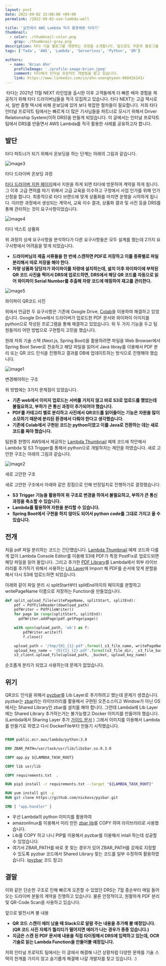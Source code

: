 ```yaml
---
layout: post
date: 2022-09-02 15:00:00 +09:00
permalink: /2022-09-02-use-lambda-well

title: '실전에서 AWS Lambda 적극 활용해본 이야기'
thumbnail:
  - color: ./thumbnail-color.png
    gray: ./thumbnail-gray.png
description: 타다 기술 블로그를 개편하는 과정을 소개합니다. 앞으로도 꾸준히 블로그를 통해 타다가 마주하는 문제를 공유할 예정입니다. 올라올 글들과 타다에 많은 관심을 가져주시기 바랍니다.
tags: ['Tada', 'AWS', 'Lambda', 'Serverless', 'Python', 'QR']

authors:
  - name: 'Brian Ahn'
    profileImage: './profile-image-brian.jpeg'
    comment: 타다에서 인터널 프로덕트 개발팀을 맡고 있습니다.
    link: https://www.linkedin.com/in/ahn-seonghyeon-08042b143/
---
```


  &nbsp;타다는 2021년 11월 NEXT 라인업을 출시한 이후 고객들에게 더 빠른 배차 경험을 제공하기 위해 타다 드라이버님들을 적극 모집하고 있습니다. 타다 NEXT는 고급 택시로서, 일반 중형 택시에 비해 온보딩에 있어 보다 복잡한 절차들이 필요합니다. 저희 타다 인터널 프로덕트 팀에서는 빠르게 더 많은 기사님들을 파트너로 모시기 위해서 Driver Relationship System(이하 DRS)을 만들게 되었습니다. 이 글에서는 인터널 프로덕트 팀에서 DRS를 만들면서 AWS Lambda를 적극 활용한 사례를 공유하고자 합니다.

## 발단

타다 파트너가 되기 위해서 온보딩을 하는 단계는 아래의 그림과 같습니다.

![image3](./lambda-image-3.png)
<figcaption>타다 드라이버 온보딩 과정</figcaption>

[타다 드라이버 지원 페이지](https://apply.tadatada.com)에서 지원을 하게 되면 타다에 방문하여 계약을 하게 됩니다. 그 이후 고급 면허를 따기 위해서 고급 교육을 이수하고 구청에서 사업 인가를 위해 인가 신청을 합니다. 최종적으로 타다 브랜드에 맞게 상품화를 마치면 운행을 시작하게 됩니다. 이러한 과정에서 생성되는 계약서, 교육 이수 결과, 상품화 결과 및 사진 등을 DRS를 통해 관리하는 것이 요구사항이었습니다.

![image4](./lambda-image-4.jpeg)
<figcaption>타다 넥스트 상품화</figcaption>

위 과정의 상세 요구사항을 분석하다가 다른 요구사항들은 모두 설계를 했는데 2가지 요구사항에서 어려움을 맞게 되었습니다.

- **드라이버님의 제출 서류들을 한 번에 스캔하면 PDF로 저장하고 이를 종류별로 파일 분리해서 따로 저장을 해야 한다.**
- **차량 상품화 담당자가 와이파이를 차량에 설치하는데, 설치 이후 와이파이에 부착된 QR 코드 사진을 찍어서 DRS에 업로드하면, DRS에서 해당 QR 코드를 자동으로 읽어 와이파이 Serial Number를 추출해 차량 코드에 매핑하여 재고를 관리한다.**

![image5](./lambda-image-5.png)
<figcaption>와이파이 QR코드 사진</figcaption>

 위에서 언급한 두 요구사항은 기존에 Google Drive, [Colab](https://colab.research.google.com/)을 이용하여 해결하고 있었습니다. Google Drive에서 드라이버가 업로드한 PDF 문서와 와이파이 이미지를 python으로 작성된 프로그램을 통해 해결하고 있었습니다. 위 두 가지 기능을 두고 팀원들끼리 어떤 방법으로 구현할지 고민을 했습니다.

원래 저희 기술 스택 (Next.js, Spring Boot)을 활용하려면 파일을 Web Browser에서 Spring Boot Sever로 전송하고 해당 파일을 읽어서 Java libray를 이용해서 PDF 분리 또는 QR 코드 인식을 진행하고 결과를 DB에 업데이트하는 방식으로 진행해야 했습니다.

![image1](./lambda-image-1.png)
<figcaption>변경해야하는 구조</figcaption>

위 방법에는 3가지 문제점이 있었습니다.

- **기존 web에서 이미지 업로드는 서버를 거치지 않고 바로 S3로 업로드를 했었는데 불필요하고, 부하가 큰 통신 과정이 추가되어야 했습니다.**
- **PDF를 카테고리 별로 분리하고 사진에서 QR코드를 읽어들이는 기능은 자원을 많이 소모하기 때문에 분리된 환경에서 다뤄야 한다고 생각했습니다.**
- **기존에 Colab에서 구현된 코드는 python이였고 이를 Java로 전환하는 데는 새로 코드를 짜야 했습니다.**

팀원중 한명이 AWS에서 제공하는 [Lambda Thumbnail](https://docs.aws.amazon.com/lambda/latest/dg/with-s3-tutorial.html) 예제 코드에 착안해서 Lambda 및 S3 Trigger를 통해서 python으로 개발하자는 제안을 하였습니다.
새로 고안한 구조는 아래의 그림과 같습니다.

![image2](./lambda-image-2.png)
<figcaption>새로 고안한 구조</figcaption>

새로 고안한 구조에서 아래와 같은 장점으로 인해 만장일치로 진행하기로 결정했습니다.

- **S3 Trigger 기능을 활용하여 위 구조로 변경을 하여서 불필요하고, 부하가 큰 통신 과정을 축소할 수 있습니다.**
- **Lambda를 활용하여 자원을 분리할 수 있습니다.**
- **Spring Boot에서 구현을 하지 않아도 되어서 python code를 그대로 가지고 올 수 있습니다.**

## 전개

처음 pdf 파일 분리하는 코드는 간단했습니다. [Lambda Thumbnail](https://docs.aws.amazon.com/lambda/latest/dg/with-s3-tutorial.html) 예제 코드와 다를 게 없이 Lambda Console Editor를 이용해 S3에 PDF가 특정 PostFix로 업로드되면 해당 파일을 읽어 들입니다. 그리고 추가한 [PDF Library](https://pypi.org/project/PyPDF2/)를 Lambda에서 외부 라이브러리를 추가하기 위해서 사용하는 [Lib Layer](https://docs.aws.amazon.com/lambda/latest/dg/configuration-layers.html)에 Import 해 PDF를 순서에 맞게 분할을 해서 다시 S3에 업로드하면 되었습니다.

아래와 같이 파일 분리 시 splitStart부터 splitEnd까지의 페이지를 분할하고 writePageName 이름으로 저장하는 Function을 만들었습니다.

```python
def split_upload_file(writePageName, splitStart, splitEnd):
    pdf = PdfFileReader(download_path)
    pdfWriter = PdfFileWriter()
    for page in range(splitStart, splitEnd):
      pdfWriter.addPage(pdf.getPage(page))

    with open(upload_path, 'wb') as f:
        pdfWriter.write(f)
        f.close()

    upload_path = '/tmp/{0}_{1}.pdf'.format(_s3_file_name, writePageName)
    upload_key_name = '{0}{1}_{2}.pdf'.format(s3_file_dir, _s3_file_base_name, writePageName)
    s3_client.upload_file(upload_path, _bucket, upload_key_name)
```

순조롭게 분리가 되었고 사용하는데 문제가 없었습니다.

## 위기

QR코드 인식을 위해서 [pyzbar](https://pypi.org/project/pyzbar/)를 Lib Layer로 추가하려고 했는데 문제가 생겼습니다. pyzbar는 [zbar](http://zbar.sourceforge.net/)라는 라이브러리를 활용해서 구현된 오픈소스이고 Window가 아닌 OS에서는 Shared Library인 zbar를 설치를 해야 합니다. 그런데 Lambda에 Lib Layer에는 Shared Library 추가하는거는 불가능했고 Docker 이미지를 만들어야 했습니다. (Lambda에서 Sharing Layer 추가 [가이드 문서](https://aws.amazon.com/premiumsupport/knowledge-center/lambda-linux-binary-package/?nc1=h_ls) ) 그래서 이미지를 이용해서 Lambda를 만들기로 하였고 다시 DockerFile부터 만들기 시작했습니다.

```DockerFile

FROM public.ecr.aws/lambda/python:3.8

ENV ZBAR_PATH=/var/task/usr/lib/libzbar.so.0.3.0

COPY app.py ${LAMBDA_TASK_ROOT}

COPY lib usr/lib

COPY requirements.txt  .

RUN pip3 install -r requirements.txt --target "${LAMBDA_TASK_ROOT}"

RUN yum install git -y
RUN git clone https://github.com/nickovs/pyzbar.git

CMD [ "app.handler" ]

```

- 우선 Lambda의 python 이미지를 활용하여
- amazonlinux를 이용해서 미리 만든 [zbar lib](https://gist.github.com/nickovs/f097c577df90bdeb98ea0127c60e3462)를 COPY 하여 라이브러리로 사용했습니다. 
- Lib를 COPY 하고 나니 PIP를 이용해서 pyzbar를 이용해서 intall 하는데 성공할 수 있었습니다. 
- 여기서 ZBAR_PATH를 바로 못 찾는 경우가 있어 ZBAR_PATH를 강제로 지정할 수 있도록 pyzbar 코드에서 Shared Library 찾는 코드를 일부 수정하여 활용하였습니다. ([pyzbar](https://github.com/nickovs/pyzbar) 코드 참고)


## 결말

이와 같은 단순한 구조로 인해 빠르게 오픈할 수 있었던 DRS는 7월 중순부터 매일 들어오는 드라이버 분들의 계약을 진행하고 있습니다. 물론 안정적이고, 원활하게 PDF 분리 및 QR-Code Scan을 사용하고 있습니다.

앞으로 발전시켜 볼 내용

- **QR 코드 스캔이 에러 났을 때 Slack으로 알람 주는 내용을 추가해 볼 예정입니다. (QR 코드 사진 자체가 퀄리티가 떨어지면 에러가 나는 경우가 종종 있습니다.)**
- **지금은 스캔 된 PDF 문서에 내용을 직접 타이핑해서 DRS에 입력하고 있는데, OCR 기술로 읽는 Lambda Function을 만들어볼 예정입니다.**

저희 인터널 프로덕트 팀에서는 이 글에서 해결해 나간 상황처럼 다양한 문제를 기술 스택의 한계를 가지지 않고 슬기롭게 해결해 나갈 개발자를 찾고 있습니다. :)
